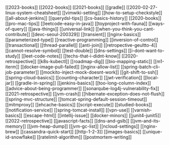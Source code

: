[[2023-books]]
[[2022-books]]
[[2021-books]]
[[gradle]]
[[2020-02-27-linux-system-cheatsheet]]
[[vimwiki-setting]]
[[how-to-setup-checkstyle]]
[[all-about-jenkins]]
[[querydsl-tips]]
[[cs-basics-history]]
[[2020-books]]
[[pro-mac-tips]]
[[leetcode-easy-in-java]]
[[toyproject-with-fauna]]
[[ways-of-query]]
[[java-things]]
[[universal-link]]
[[when-you-think-you-cant-contribute]]
[[devc-seoul-200329]]
[[transient]]
[[nginx-basics]]
[[parameterized-type]]
[[reactive-programming]]
[[inversion-of-control]]
[[transactional]]
[[thread-parallel]]
[[anti-join]]
[[retropective-geultto-4]]
[[cannot-resolve-symbol]]
[[test-double]]
[[dns-settings]]
[[i-dont-want-to-study]]
[[leet-code-notes]]
[[techs-that-i-didnt-know]]
[[2020-retrospective]]
[[k8s-kubectl]] 
[[roadmap-dig]]
[[bio-mapping-static]]
[[m1-iterm]]
[[docker-image-pull-failed]]
[[nginx-allow-list]]
[[spring-batch-cli-job-parameter]]
[[mockito-inject-mock-doesnt-work]]
[[git-shift-to-ssh]]
[[spring-cloud-basics]]
[[counting-character]]
[[jwt-verification]]
[[local-jar]]
[[gradle-in-spring]]
[[jenkins-basics]]
[[too-long-column-index]]
[[advice-about-being-programmer]]
[[sonarqube-log4j-vulnerability-fix]]
[[2021-retrospective]]
[[jvm-crash]]
[[hibernate-exception-does-not-flush]]
[[spring-mvc-structure]]
[[tomcat-spring-default-session-timeout]]
[[mitmproxy]]
[[ehcache-basics]]
[[script-execute]]
[[studied-books]]
[[notification-service]]
[[spring-tomcat-install]]
[[vpn-use]]
[[varnish-basics]]
[[escape-html]]
[[intellij-issue]]
[[docker-minors]]
[[junit4-junit5]]
[[2022-retrospective]]
[[javascript-facts]]
[[dns-and-gslb]]
[[jvm-and-its-memory]]
[[jvm-heap-dump]]
[[jvm-gc-list]]
[[ncloud-settings]]
[[nginx-brew]]
[[cassandra-quick-start]]
[[http-1-2-3]]
[[images-basics]]
[[unique-id-snowflake]]
[[ratelimit-algorithm]]
[[postmortem-writing]]
